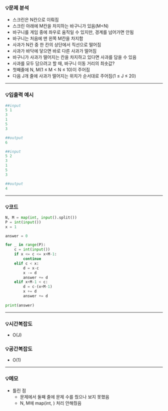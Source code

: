 ### 💡문제 분석

- 스크린은 N칸으로 이뤄짐
- 스크린 아래에 M칸을 차지하는 바구니가 있음(M<N)
- 바구니를 게임 중에 좌우로 움직일 수 있지만, 경계를 넘어가면 안됨
- 바구니는 처음에 맨 왼쪽 M칸을 차지함
- 사과가 N칸 중 한 칸의 상단에서 직선으로 떨어짐
- 사과가 바닥에 닿으면 바로 다른 사과가 떨어짐
- 바구니가 사과가 떨어지는 칸을 차지하고 있다면 사과를 담을 수 있음
- 사과를 모두 담으려고 할 때, 바구니 이동 거리의 최솟값?
- 첫째줄에 N, M(1 ≤ M < N ≤ 10)이 주어짐
- 다음 J개 줄에 사과가 떨어지는 위치가 순서대로 주어짐(1 ≤ J ≤ 20)

---

### 💡입출력 예시

```python
##input
5 1
3
1
5
3

##output
6
```

```python
##input
5 2
3
1
5
3

##output
4
```

---

### 💡코드

```python
N, M = map(int, input().split())
P = int(input())
x = 1

answer = 0

for _ in range(P):
    c = int(input())
    if x <= c <= x+M-1:
        continue
    elif c < x:
        d = x-c
        x -= d
        answer += d
    elif x+M-1 < c:
        d = c-(x+M-1)
        x += d
        answer += d
        
print(answer)
```

---

### 💡시간복잡도

- O(J)

### 💡공간복잡도

- O(1)

---

### 💡메모

- 틀린 점
    - 문제에서 둘째 줄에 문제 수를 줬으나 보지 못했음
    - N, M에 map(int, ) 처리 안해줬음